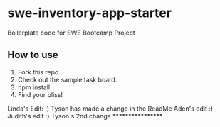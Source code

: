 # swe-inventory-app-starter
Boilerplate code for SWE Bootcamp Project

## How to use 
1. Fork this repo
2. Check out the sample task board.
3. npm install
4. Find your bliss!

Linda's Edit: :)
Tyson has made a change in the ReadMe
Aden's edit :)
Judith's edit :)
Tyson's 2nd change ****************